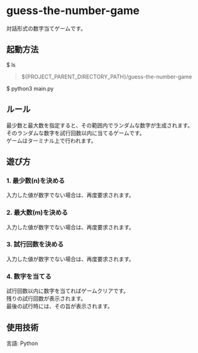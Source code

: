 # guess-the-number-game
対話形式の数字当てゲームです。


## 起動方法
$ ls
> ${PROJECT_PARENT_DIRECTORY_PATH}/guess-the-number-game

$ python3 main.py


## ルール
最少数と最大数を指定すると、その範囲内でランダムな数字が生成されます。  
そのランダムな数字を試行回数以内に当てるゲームです。  
ゲームはターミナル上で行われます。

## 遊び方
### 1. 最少数(n)を決める
入力した値が数字でない場合は、再度要求されます。

### 2. 最大数(m)を決める
入力した値が数字でない場合は、再度要求されます。

### 3. 試行回数を決める
入力した値が数字でない場合は、再度要求されます。

### 4. 数字を当てる
試行回数以内に数字を当てればゲームクリアです。  
残りの試行回数が表示されます。  
最後の試行時には、その旨が表示されます。


## 使用技術
言語: Python